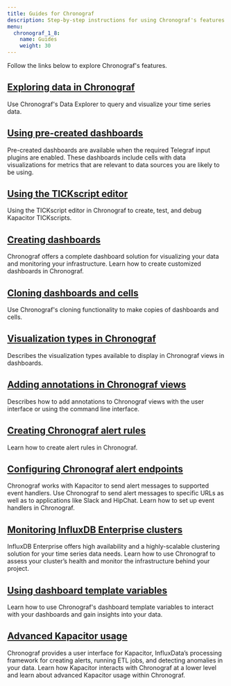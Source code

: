 ```yaml
---
title: Guides for Chronograf
description: Step-by-step instructions for using Chronograf's features.
menu:
  chronograf_1_8:
    name: Guides
    weight: 30
---
```


Follow the links below to explore Chronograf's features.


## [Exploring data in Chronograf](/chronograf/v1.8/guides/querying-data)

Use Chronograf's Data Explorer to query and visualize your time series data.

## [Using pre-created dashboards](/chronograf/v1.8/guides/using-precreated-dashboards/)

Pre-created dashboards are available when the required Telegraf input plugins are enabled. These dashboards include cells with data visualizations for metrics that are relevant to data sources you are likely to be using.   

## [Using the TICKscript editor](/chronograf/v1.8/guides/tickscript-logging/)

Using the TICKscript editor in Chronograf to create, test, and debug Kapacitor TICKscripts.

## [Creating dashboards](/chronograf/latest/guides/create-a-dashboard/)

Chronograf offers a complete dashboard solution for visualizing your data and monitoring your infrastructure.
Learn how to create customized dashboards in Chronograf.

## [Cloning dashboards and cells](/chronograf/v1.8/guides/cloning-in-ui/)

Use Chronograf's cloning functionality to make copies of dashboards and cells.

## [Visualization types in Chronograf](/chronograf/v1.8/guides/visualization-types/)

Describes the visualization types available to display in Chronograf views in dashboards.

## [Adding annotations in Chronograf views](/chronograf/v1.8/guides/annotations/)

Describes how to add annotations to Chronograf views with the user interface or using the command line interface.

## [Creating Chronograf alert rules](/chronograf/v1.8/guides/create-alert-rules/)

Learn how to create alert rules in Chronograf.

## [Configuring Chronograf alert endpoints](/chronograf/v1.8/guides/configuring-alert-endpoints/)

Chronograf works with Kapacitor to send alert messages to supported event handlers.
Use Chronograf to send alert messages to specific URLs as well as to applications like Slack and HipChat.
Learn how to set up event handlers in Chronograf.

## [Monitoring InfluxDB Enterprise clusters](/chronograf/v1.8/guides/monitoring-influxenterprise-clusters/)

InfluxDB Enterprise offers high availability and a highly-scalable clustering solution for your time series data needs.
Learn how to use Chronograf to assess your cluster’s health and monitor the infrastructure behind your project.

## [Using dashboard template variables](/chronograf/v1.8/guides/dashboard-template-variables/)

Learn how to use Chronograf's dashboard template variables to interact with your dashboards and gain insights into your data.

## [Advanced Kapacitor usage](/chronograf/v1.8/guides/advanced-kapacitor/)

Chronograf provides a user interface for Kapacitor, InfluxData’s processing framework for creating alerts, running ETL jobs, and detecting anomalies in your data.
Learn how Kapacitor interacts with Chronograf at a lower level and learn about advanced Kapacitor usage within Chronograf.
